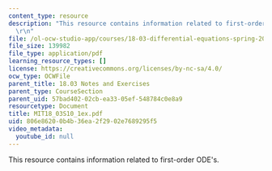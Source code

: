 ```yaml
---
content_type: resource
description: "This resource contains information related to first-order ODE's. \r\n\
  \r\n"
file: /ol-ocw-studio-app/courses/18-03-differential-equations-spring-2010/806e86200b4b36ea2f2902e7689295f5_MIT18_03S10_1ex.pdf
file_size: 139982
file_type: application/pdf
learning_resource_types: []
license: https://creativecommons.org/licenses/by-nc-sa/4.0/
ocw_type: OCWFile
parent_title: 18.03 Notes and Exercises
parent_type: CourseSection
parent_uid: 57bad402-02cb-ea33-05ef-548784c0e8a9
resourcetype: Document
title: MIT18_03S10_1ex.pdf
uid: 806e8620-0b4b-36ea-2f29-02e7689295f5
video_metadata:
  youtube_id: null
---
```

This resource contains information related to first-order ODE's. 

